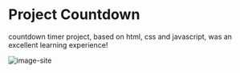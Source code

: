 # Project Countdown 

countdown timer project, based on html, css and javascript, was an excellent learning experience!

![image-site](https://i.imgur.com/9QqcW8v.png)